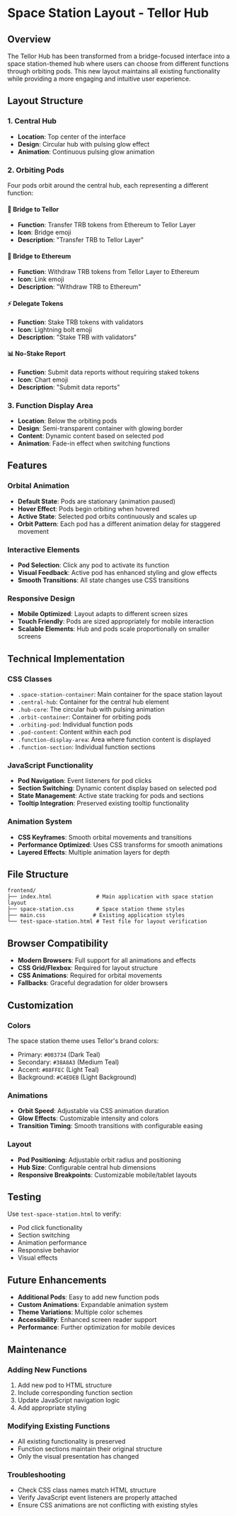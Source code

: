 # Space Station Layout - Tellor Hub

## Overview

The Tellor Hub has been transformed from a bridge-focused interface into a space station-themed hub where users can choose from different functions through orbiting pods. This new layout maintains all existing functionality while providing a more engaging and intuitive user experience.

## Layout Structure

### 1. Central Hub
- **Location**: Top center of the interface
- **Design**: Circular hub with pulsing glow effect
- **Animation**: Continuous pulsing glow animation

### 2. Orbiting Pods
Four pods orbit around the central hub, each representing a different function:

#### 🌉 Bridge to Tellor
- **Function**: Transfer TRB tokens from Ethereum to Tellor Layer
- **Icon**: Bridge emoji
- **Description**: "Transfer TRB to Tellor Layer"

#### 🔗 Bridge to Ethereum  
- **Function**: Withdraw TRB tokens from Tellor Layer to Ethereum
- **Icon**: Link emoji
- **Description**: "Withdraw TRB to Ethereum"

#### ⚡ Delegate Tokens
- **Function**: Stake TRB tokens with validators
- **Icon**: Lightning bolt emoji
- **Description**: "Stake TRB with validators"

#### 📊 No-Stake Report
- **Function**: Submit data reports without requiring staked tokens
- **Icon**: Chart emoji
- **Description**: "Submit data reports"

### 3. Function Display Area
- **Location**: Below the orbiting pods
- **Design**: Semi-transparent container with glowing border
- **Content**: Dynamic content based on selected pod
- **Animation**: Fade-in effect when switching functions

## Features

### Orbital Animation
- **Default State**: Pods are stationary (animation paused)
- **Hover Effect**: Pods begin orbiting when hovered
- **Active State**: Selected pod orbits continuously and scales up
- **Orbit Pattern**: Each pod has a different animation delay for staggered movement

### Interactive Elements
- **Pod Selection**: Click any pod to activate its function
- **Visual Feedback**: Active pod has enhanced styling and glow effects
- **Smooth Transitions**: All state changes use CSS transitions

### Responsive Design
- **Mobile Optimized**: Layout adapts to different screen sizes
- **Touch Friendly**: Pods are sized appropriately for mobile interaction
- **Scalable Elements**: Hub and pods scale proportionally on smaller screens

## Technical Implementation

### CSS Classes
- `.space-station-container`: Main container for the space station layout
- `.central-hub`: Container for the central hub element
- `.hub-core`: The circular hub with pulsing animation
- `.orbit-container`: Container for orbiting pods
- `.orbiting-pod`: Individual function pods
- `.pod-content`: Content within each pod
- `.function-display-area`: Area where function content is displayed
- `.function-section`: Individual function sections

### JavaScript Functionality
- **Pod Navigation**: Event listeners for pod clicks
- **Section Switching**: Dynamic content display based on selected pod
- **State Management**: Active state tracking for pods and sections
- **Tooltip Integration**: Preserved existing tooltip functionality

### Animation System
- **CSS Keyframes**: Smooth orbital movements and transitions
- **Performance Optimized**: Uses CSS transforms for smooth animations
- **Layered Effects**: Multiple animation layers for depth

## File Structure

```
frontend/
├── index.html              # Main application with space station layout
├── space-station.css       # Space station theme styles
├── main.css               # Existing application styles
└── test-space-station.html # Test file for layout verification
```

## Browser Compatibility

- **Modern Browsers**: Full support for all animations and effects
- **CSS Grid/Flexbox**: Required for layout structure
- **CSS Animations**: Required for orbital movements
- **Fallbacks**: Graceful degradation for older browsers

## Customization

### Colors
The space station theme uses Tellor's brand colors:
- Primary: `#003734` (Dark Teal)
- Secondary: `#38A8A3` (Medium Teal)  
- Accent: `#88FFEC` (Light Teal)
- Background: `#C4EDEB` (Light Background)

### Animations
- **Orbit Speed**: Adjustable via CSS animation duration
- **Glow Effects**: Customizable intensity and colors
- **Transition Timing**: Smooth transitions with configurable easing

### Layout
- **Pod Positioning**: Adjustable orbit radius and positioning
- **Hub Size**: Configurable central hub dimensions
- **Responsive Breakpoints**: Customizable mobile/tablet layouts

## Testing

Use `test-space-station.html` to verify:
- Pod click functionality
- Section switching
- Animation performance
- Responsive behavior
- Visual effects

## Future Enhancements

- **Additional Pods**: Easy to add new function pods
- **Custom Animations**: Expandable animation system
- **Theme Variations**: Multiple color schemes
- **Accessibility**: Enhanced screen reader support
- **Performance**: Further optimization for mobile devices

## Maintenance

### Adding New Functions
1. Add new pod to HTML structure
2. Include corresponding function section
3. Update JavaScript navigation logic
4. Add appropriate styling

### Modifying Existing Functions
- All existing functionality is preserved
- Function sections maintain their original structure
- Only the visual presentation has changed

### Troubleshooting
- Check CSS class names match HTML structure
- Verify JavaScript event listeners are properly attached
- Ensure CSS animations are not conflicting with existing styles

